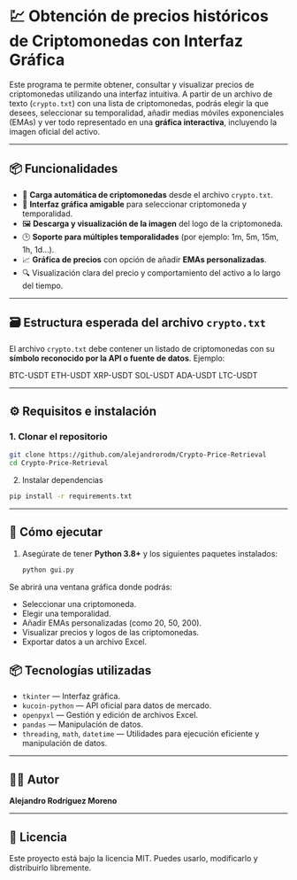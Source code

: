 # 💹 Obtención de precios históricos de Criptomonedas con Interfaz Gráfica

Este programa te permite obtener, consultar y visualizar precios de criptomonedas utilizando una interfaz intuitiva. A partir de un archivo de texto (`crypto.txt`) con una lista de criptomonedas, podrás elegir la que desees, seleccionar su temporalidad, añadir medias móviles exponenciales (EMAs) y ver todo representado en una **gráfica interactiva**, incluyendo la imagen oficial del activo.

---

## 📦 Funcionalidades

- 📂 **Carga automática de criptomonedas** desde el archivo `crypto.txt`.
- 🧠 **Interfaz gráfica amigable** para seleccionar criptomoneda y temporalidad.
- 🖼️ **Descarga y visualización de la imagen** del logo de la criptomoneda.
- 🕒 **Soporte para múltiples temporalidades** (por ejemplo: 1m, 5m, 15m, 1h, 1d...).
- 📈 **Gráfica de precios** con opción de añadir **EMAs personalizadas**.
- 🔍 Visualización clara del precio y comportamiento del activo a lo largo del tiempo.

---

## 🗃️ Estructura esperada del archivo `crypto.txt`

El archivo `crypto.txt` debe contener un listado de criptomonedas con su **símbolo reconocido por la API o fuente de datos**. Ejemplo:

BTC-USDT
ETH-USDT
XRP-USDT
SOL-USDT
ADA-USDT
LTC-USDT

---

## ⚙️ Requisitos e instalación

### 1. Clonar el repositorio

```bash
git clone https://github.com/alejandrorodm/Crypto-Price-Retrieval
cd Crypto-Price-Retrieval
```

2. Instalar dependencias
```bash
pip install -r requirements.txt
```

---

## 🚀 Cómo ejecutar

1. Asegúrate de tener **Python 3.8+** y los siguientes paquetes instalados:

   ```bash
   python gui.py
   ```
   
Se abrirá una ventana gráfica donde podrás:
- Seleccionar una criptomoneda.
- Elegir una temporalidad.
- Añadir EMAs personalizadas (como 20, 50, 200).
- Visualizar precios y logos de las criptomonedas.
- Exportar datos a un archivo Excel.
  
## 📦 Tecnologías utilizadas

- `tkinter` — Interfaz gráfica.
- `kucoin-python` — API oficial para datos de mercado.
- `openpyxl` — Gestión y edición de archivos Excel.
- `pandas` — Manipulación de datos.
- `threading`, `math`, `datetime` — Utilidades para ejecución eficiente y manipulación de datos.

---

## 👨‍💻 Autor

**Alejandro Rodríguez Moreno**

---

## 🪪 Licencia

Este proyecto está bajo la licencia MIT. Puedes usarlo, modificarlo y distribuirlo libremente.




